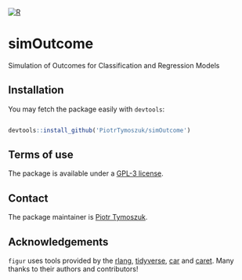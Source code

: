 [![R](https://github.com/PiotrTymoszuk/simOutcome/actions/workflows/r.yml/badge.svg)](https://github.com/PiotrTymoszuk/simOutcome/actions/workflows/r.yml)

# simOutcome
Simulation of Outcomes for Classification and Regression Models

## Installation

You may fetch the package easily with `devtools`: 

```r

devtools::install_github('PiotrTymoszuk/simOutcome')

```

## Terms of use

The package is available under a [GPL-3 license](https://github.com/PiotrTymoszuk/simOutcome/blob/main/LICENSE).

## Contact

The package maintainer is [Piotr Tymoszuk](mailto:piotr.s.tymoszuk@gmail.com).

## Acknowledgements

`figur` uses tools provided by the [rlang](https://rlang.r-lib.org/), [tidyverse](https://www.tidyverse.org/), [car](https://cran.r-project.org/web/packages/car/index.html) and [caret](https://topepo.github.io/caret/). Many thanks to their authors and contributors!
